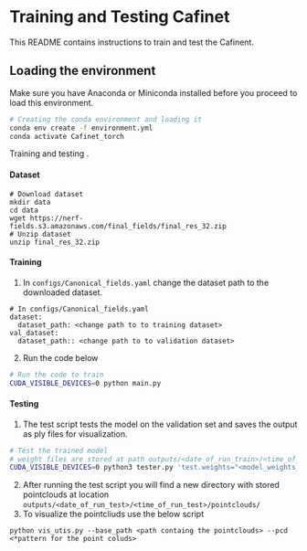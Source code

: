 # Training and Testing Cafinet 

This README contains instructions to train and test the Cafinent.



## Loading the environment

Make sure you have Anaconda or Miniconda installed before you proceed to load this environment.

```bash
# Creating the conda environment and loading it
conda env create -f environment.yml
conda activate Cafinet_torch
```

Training and testing .

#### Dataset
```
# Download dataset
mkdir data
cd data
wget https://nerf-fields.s3.amazonaws.com/final_fields/final_res_32.zip
# Unzip dataset
unzip final_res_32.zip
```
#### Training

1. In `configs/Canonical_fields.yaml` change the dataset path to the downloaded dataset.

```
# In configs/Canonical_fields.yaml
dataset:
  dataset_path: <change path to to training dataset>
val_dataset:
  dataset_path:: <change path to to validation dataset>
```

2. Run the code below

```bash
# Run the code to train
CUDA_VISIBLE_DEVICES=0 python main.py
```

#### Testing

1. The test script tests the model on the validation set and saves the output as ply files for visualization.

```bash
# Test the trained model
# weight files are stored at path outputs/<date_of_run_train>/<time_of_run_train>/checkpoints/ 
CUDA_VISIBLE_DEVICES=0 python3 tester.py 'test.weights="<model_weights_path>"' 'test.skip=1'
```

2. After running the test script you will find a new directory with stored pointclouds at location `outputs/<date_of_run_test>/<time_of_run_test>/pointclouds/`
3. To visualize the pointcliuds use the below script
```
python vis_utis.py --base_path <path containg the pointclouds> --pcd <*pattern for the point coluds>
```
